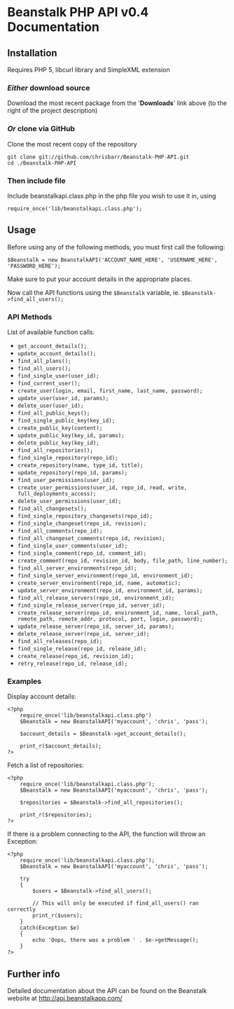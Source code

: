 # Beanstalk PHP API v0.4 Documentation #

## Installation ##
Requires PHP 5, libcurl library and SimpleXML extension

### *Either* download source ###
Download the most recent package from the '**Downloads**' link above (to the right of the project description)

### *Or* clone via GitHub ###
Clone the most recent copy of the repository

	git clone git://github.com/chrisbarr/Beanstalk-PHP-API.git
	cd ./Beanstalk-PHP-API

### Then include file ###

Include beanstalkapi.class.php in the php file you wish to use it in, using

	require_once('lib/beanstalkapi.class.php');

## Usage ##
Before using any of the following methods, you must first call the following:
	
	$Beanstalk = new BeanstalkAPI('ACCOUNT_NAME_HERE', 'USERNAME_HERE', 'PASSWORD_HERE');

Make sure to put your account details in the appropriate places.

Now call the API functions using the `$Beanstalk` variable, ie. `$Beanstalk->find_all_users();`

### API Methods ###
List of available function calls:

* `get_account_details();`
* `update_account_details();`
* `find_all_plans();`
* `find_all_users();`
* `find_single_user(user_id);`
* `find_current_user();`
* `create_user(login, email, first_name, last_name, password);`
* `update_user(user_id, params);`
* `delete_user(user_id);`
* `find_all_public_keys();`
* `find_single_public_key(key_id);`
* `create_public_key(content);`
* `update_public_key(key_id, params);`
* `delete_public_key(key_id);`
* `find_all_repositories();`
* `find_single_repository(repo_id);`
* `create_repository(name, type_id, title);`
* `update_repository(repo_id, params);`
* `find_user_permissions(user_id);`
* `create_user_permissions(user_id, repo_id, read, write, full_deployments_access);`
* `delete_user_permissions(user_id);`
* `find_all_changesets();`
* `find_single_repository_changesets(repo_id);`
* `find_single_changeset(repo_id, revision);`
* `find_all_comments(repo_id);`
* `find_all_changeset_comments(repo_id, revision);`
* `find_single_user_comments(user_id);`
* `find_single_comment(repo_id, comment_id);`
* `create_comment(repo_id, revision_id, body, file_path, line_number);`
* `find_all_server_environments(repo_id);`
* `find_single_server_environment(repo_id, environment_id);`
* `create_server_environment(repo_id, name, automatic);`
* `update_server_environment(repo_id, environment_id, params);`
* `find_all_release_servers(repo_id, environment_id);`
* `find_single_release_server(repo_id, server_id);`
* `create_release_server(repo_id, environment_id, name, local_path, remote_path, remote_addr, protocol, port, login, password);`
* `update_release_server(repo_id, server_id, params);`
* `delete_release_server(repo_id, server_id);`
* `find_all_releases(repo_id);`
* `find_single_release(repo_id, release_id);`
* `create_release(repo_id, revision_id);`
* `retry_release(repo_id, release_id);`

### Examples ###
Display account details:

	<?php
		require_once('lib/beanstalkapi.class.php')
		$Beanstalk = new BeanstalkAPI('myaccount', 'chris', 'pass');
		
		$account_details = $Beanstalk->get_account_details();
		
		print_r($account_details);
	?>

Fetch a list of repositories:

	<?php
		require_once('lib/beanstalkapi.class.php');
		$Beanstalk = new BeanstalkAPI('myaccount', 'chris', 'pass');
		
		$repositories = $Beanstalk->find_all_repositories();
		
		print_r($repositories);
	?>

If there is a problem connecting to the API, the function will throw an Exception:

	<?php
		require_once('lib/beanstalkapi.class.php');
		$Beanstalk = new BeanstalkAPI('myaccount', 'chris', 'pass');
		
		try
		{
			$users = $Beanstalk->find_all_users();
			
			// This will only be executed if find_all_users() ran correctly
			print_r($users);
		}
		catch(Exception $e)
		{
			echo 'Oops, there was a problem ' . $e->getMessage();
		}
	?>

## Further info ##
Detailed documentation about the API can be found on the Beanstalk website at http://api.beanstalkapp.com/
